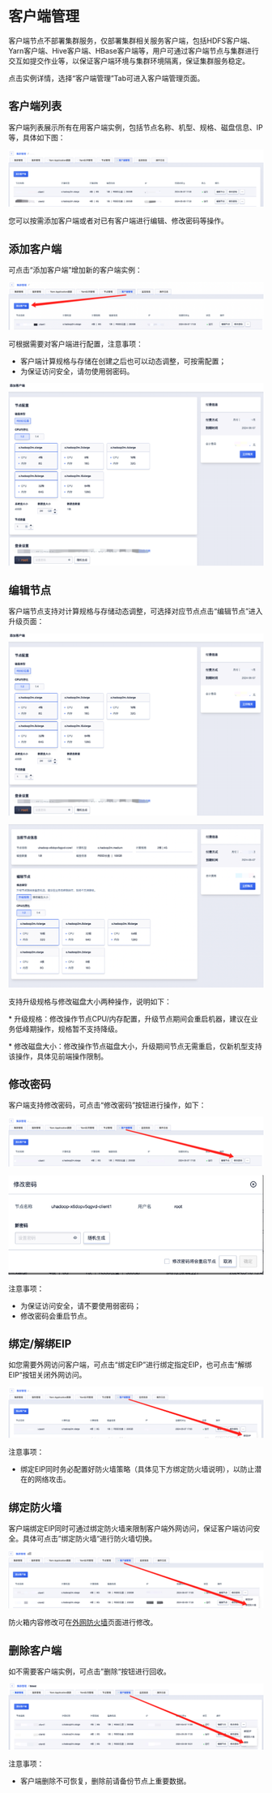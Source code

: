 # 客户端管理

客户端节点不部署集群服务，仅部署集群相关服务客户端，包括HDFS客户端、Yarn客户端、Hive客户端、HBase客户端等，用户可通过客户端节点与集群进行交互如提交作业等，以保证客户端环境与集群环境隔离，保证集群服务稳定。

点击实例详情，选择“客户端管理”Tab可进入客户端管理页面。

## 客户端列表

客户端列表展示所有在用客户端实例，包括节点名称、机型、规格、磁盘信息、IP等，具体如下图：

![client_list](../../images/client/client_list.png)


您可以按需添加客户端或者对已有客户端进行编辑、修改密码等操作。

## 添加客户端

可点击“添加客户端”增加新的客户端实例：

![client_add_button](../../images/client/client_add_button.png)

可根据需要对客户端进行配置，注意事项：

* 客户端计算规格与存储在创建之后也可以动态调整，可按需配置；
* 为保证访问安全，请勿使用弱密码。

![client_add](../../images/client/client_add.png)

## 编辑节点

客户端节点支持对计算规格与存储动态调整，可选择对应节点点击“编辑节点”进入升级页面：

![images/client/client_edit_button.png](../../images/client/client_edit_button.png)



![client_edit](../../images/client/client_edit.png)

支持升级规格与修改磁盘大小两种操作，说明如下：

\* 升级规格：修改操作节点CPU/内存配置，升级节点期间会重启机器，建议在业务低峰期操作，规格暂不⽀持降级。

\* 修改磁盘大小：修改操作节点磁盘大小，升级期间节点无需重启，仅新机型支持该操作，具体见前端操作限制。

## 修改密码

客户端支持修改密码，可点击“修改密码”按钮进行操作，如下：

![client_passd_update_button](../../images/client/client_passwd_update_button.png)

![client_passwd_update](../../images/client/client_passwd_update.png)

注意事项：

* 为保证访问安全，请不要使用弱密码；
* 修改密码会重启节点。

## 绑定/解绑EIP

如您需要外网访问客户端，可点击“绑定EIP”进行绑定指定EIP，也可点击“解绑EIP“按钮关闭外网访问。

![client_eip](../../images/client/client_eip.png)

注意事项：

* 绑定EIP同时务必配置好防火墙策略（具体见下方绑定防火墙说明），以防止潜在的网络攻击。

## 绑定防火墙

客户端绑定EIP同时可通过绑定防火墙来限制客户端外网访问，保证客户端访问安全。具体可点击”绑定防火墙“进行防火墙切换。

![client_firewal](../../images/client/client_firewal.png)

防火箱内容修改可在[外网防火墙](https://console.ucloud.cn/unet/ufirewall)页面进行修改。

## 删除客户端

如不需要客户端实例，可点击”删除“按钮进行回收。

![client_delete](../../images/client/client_delete.png)

注意事项：

* 客户端删除不可恢复，删除前请备份节点上重要数据。